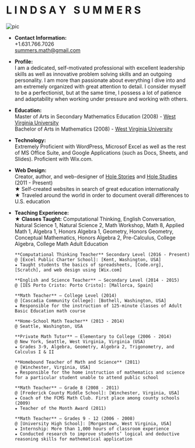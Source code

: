 # **L I N D S A Y &nbsp; S U M M E R S**  
![pic]
  
* **Contact Information:**  
      +1.631.766.7026  
      summers.math@gmail.com  
      
* **Profile:**  
I am a dedicated, self-motivated professional with excellent leadership skills as well as innovative problem solving skills and an outgoing personality. I am more than passionate about everything I dive into and am extremely organized with great attention to detail. I consider myself to be a perfectionist, but at the same time, I possess a lot of patience and adaptability when working under pressure and working with others.  
        
* **Education:**  
      Master of Arts in Secondary Mathematics Education (2008) - [West Virginia University]  
      Bachelor of Arts in Mathematics (2008) - [West Virginia University]  
      
* **Technology:**  
      Extremely Proficient with WordPress, Microsof Excel as well as the rest of MS Office Suite, and Google Applications (such as Docs, Sheets, and Slides).  Proficient with Wix.com.  
      
* **Web Design:**  
      Creator, author, and web-designer of [Hole Stories] and [Hole Studies] (2011 - Present)  
      ★ Self-created websites in search of great education internationally  
      ★ Traveled around the world in order to document overall differences to U.S. education  
      
* **Teaching Experience:**  
      ★ **Classes Taught:** Computational Thinking, English Conversation, Natural Science 1, Natural Science 2, Math Workshop, Math 8, Applied Math 1, Algebra 1, Honors Algebra 1, Geometry, Honors Geometry, Conceptual Mathematics, Honors Algebra 2, Pre-Calculus, College Algebra, College Math Adult Education  

      **Computational Thinking Teacher** Secondary Level (2016 - Present)   
      @ [Excel Public Charter School]: [Kent, Washington, USA]  
      ★ Taught students the basics of spreadsheets, [Code.org], [Scratch], and web design using [Wix.com]  
  
      **English and Science Teacher** – Secondary Level (2014 - 2015)   
      @ [IES Porto Cristo: Porto Cristo]: [Mallorca, Spain]  

      **Math Teacher** – College Level (2014)  
      @ [Cascadia Community College]: [Bothell, Washington, USA]  
      ★ Responsible for the instruction of 125-minute classes of Adult Basic Education math course  
  
      **Home-School Math Teacher** (2013 - 2014)  
      @ Seattle, Washington, USA  
  
      **Private Math Tutor** – Elementary to College (2006 - 2014)  
      @ New York, Seattle, West Virginia, Virginia (USA)  
      ★ Grades 3-9, Algebra, Geometry, Algebra 2, Trigonometry, and Calculus I & II  
  
      **Homebound Teacher of Math and Science** (2011)  
      @ [Winchester, Virginia, USA]  
      ★ Responsible for the home instruction of mathematics and science for a particular student unable to attend public school  
 
      **Math Teacher** – Grade 8 (2008 - 2011)  
      @ [Frederick County Middle School]: [Winchester, Virginia, USA]  
      ★ Coach of the FCMS Math Club. First place among county schools (2009)  
      ★ Teacher of the Month Award (2011)  
  
      **Math Teacher** – Grades 9 - 12 (2006 - 2008)  
      @ [University High School]: [Morgantown, West Virginia, USA]  
      ★ Internship: More than 1,000 hours of classroom experience  
      ★ Conducted research to improve students’ logical and deductive reasoning skills for mathematical application  
   
  
[Hole Stories]: http://www.holestories.com
[Hole Studies]: http://www.holestudies.com
[Code.org]: http://www.code.org
[Wix.com]: http://www.wix.com
[Scratch]: https://scratch.mit.edu/

[pic]:  http://www.holestories.com/wp-content/uploads/2017/02/Life-Line-Picture.png

[West Virginia University]: http://www.wvu.edu

[Excel Public Charter School]: http://excelwa.org/
[Kent, Washington, USA]: https://www.google.com/maps/place/Excel+Public+Charter+School/@47.573636,-122.3616382,11z/data=!4m5!3m4!1s0x54905dafb115aef7:0x6e46cde67c69981c!8m2!3d47.428902!4d-122.19547

[IES Porto Cristo: Porto Cristo]: http://www.iesportocristo.net/
[Mallorca, Spain]: https://www.google.com/maps/place/07680+Porto+Cristo,+Balearic+Islands,+Spain/@40.835994,-1.6738414,6z/data=!4m5!3m4!1s0x1296413bc7f5e825:0x7b948646a36e4626!8m2!3d39.5441348!4d3.3368181

[Cascadia Community College]: http://www.cascadia.edu/
[Bothell, Washington, USA]: https://www.google.com/maps/place/Cascadia+College/@47.7140002,-122.3656987,11z/data=!4m5!3m4!1s0x54900e65a69acf63:0x250fc4b08f381ec2!8m2!3d47.761099!4d-122.192664

[Frederick County Middle School]: http://fcm.frederick.k12.va.us/
[Winchester, Virginia, USA]: https://www.google.com/maps/place/Winchester,+VA+22601/@39.1849461,-79.465229,7z/data=!4m5!3m4!1s0x89b5eef740674ac1:0x91b50a0f9c168184!8m2!3d39.1856597!4d-78.1633341

[University High School]: http://hawks.mono.k12.wv.us/
[Morgantown, West Virginia, USA]: https://www.google.com/maps/place/Morgantown,+WV/@38.6810642,-84.6895592,6z/data=!4m5!3m4!1s0x88357b684185333d:0x78bee909ab8d43e4!8m2!3d39.629526!4d-79.9558968

